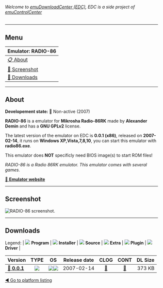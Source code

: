 ###### Welcome to [emuDownloadCenter (EDC)](https://github.com/PhoenixInteractiveNL/emuDownloadCenter/wiki/), EDC is a side project of [emuControlCenter](https://github.com/PhoenixInteractiveNL/emuControlCenter/wiki/)
***
## Menu
| **Emulator: RADIO-86** |
|:---------|
| [:clipboard: About](#about) |
| [:sunrise: Screenshot](#screenshot) |
| [:floppy_disk: Downloads](#downloads) |
***
## About
**Developement state:** :red_circle: Non-active (2007)

**RADIO-86** is a emulator for **Mikrosha Radio-86RK** made by **Alexander Demin** and has a **GNU GPLv2** license.

The latest version of the emulator on EDC is **0.0.1 (x86)**, released on **2007-02-14**, it runs on **Windows XP,Vista,7,8,10**, you can start this emulator with **radio86.exe**.

This emulator does **NOT** specificly need BIOS image(s) to start ROM files!

_RADIO-86 is a Radio 86RK emulator. This emulator comes with several games._

[:link: **Emulator website**](http://www.itwas.ru/radio/)
***
## Screenshot
![](https://raw.githubusercontent.com/PhoenixInteractiveNL/emuDownloadCenter/master/hooks/radio86/emulator_screen_01.jpg "RADIO-86 screenshot.")
***
## Downloads
Legend:
| ![](https://raw.githubusercontent.com/wiki/PhoenixInteractiveNL/emuDownloadCenter/images_misc/icon_program_24.png) **Program** | 
![](https://raw.githubusercontent.com/wiki/PhoenixInteractiveNL/emuDownloadCenter/images_misc/icon_installer_24.png) **Installer** | 
![](https://raw.githubusercontent.com/wiki/PhoenixInteractiveNL/emuDownloadCenter/images_misc/icon_source_code_24.png) **Source** | 
![](https://raw.githubusercontent.com/wiki/PhoenixInteractiveNL/emuDownloadCenter/images_misc/icon_extra_24.png) **Extra** | 
![](https://raw.githubusercontent.com/wiki/PhoenixInteractiveNL/emuDownloadCenter/images_misc/icon_plugin_24.png) **Plugin** | 
![](https://raw.githubusercontent.com/wiki/PhoenixInteractiveNL/emuDownloadCenter/images_misc/icon_driver_24.png) **Driver** | 
 
| Version | TYPE | OS | Release date | CLOG | CONT | DL Size |
|:--------|:----:|:--:|:------------:|:----:|:----:|--------:|
| [:floppy_disk: **0.0.1**](https://github.com/PhoenixInteractiveNL/edc-repo0005/raw/master/radio86/0.0.1.7z) | ![](https://raw.githubusercontent.com/wiki/PhoenixInteractiveNL/emuDownloadCenter/images_misc/icon_program_24.png) | ![](https://raw.githubusercontent.com/wiki/PhoenixInteractiveNL/emuDownloadCenter/images_misc/logo_windows_24.png)![](https://raw.githubusercontent.com/wiki/PhoenixInteractiveNL/emuDownloadCenter/images_misc/icon_32-bit_24.png) | 2007-02-14 | [:page_facing_up:](https://github.com/PhoenixInteractiveNL/edc-repo0005/blob/master/radio86/0.0.1_changelog.txt) | [:mag_right:](https://github.com/PhoenixInteractiveNL/edc-repo0005/blob/master/radio86/0.0.1_contents.txt) | 373 KB |

[:arrow_backward: Go to platform listing](https://github.com/PhoenixInteractiveNL/emuDownloadCenter/wiki/EDC-Platform-List)
